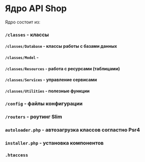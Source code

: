 # Ядро API Shop
Ядро состоит из:
### `/classes` - классы
#### `/classes/Database` - классы работы с базами данных
#### `/classes/Model` - 
#### `/classes/Resources` - работа с ресурсами (таблицами)
#### `/classes/Services` - управление сервисами
#### `/classes/Utilities` - полезные функции
### `/config` - файлы конфигурации
### `/routers` - роутинг Slim
### `autoloader.php` - автозагрузка классов согластно Psr4
### `installer.php` - установка компонентов
### `.htaccess`
